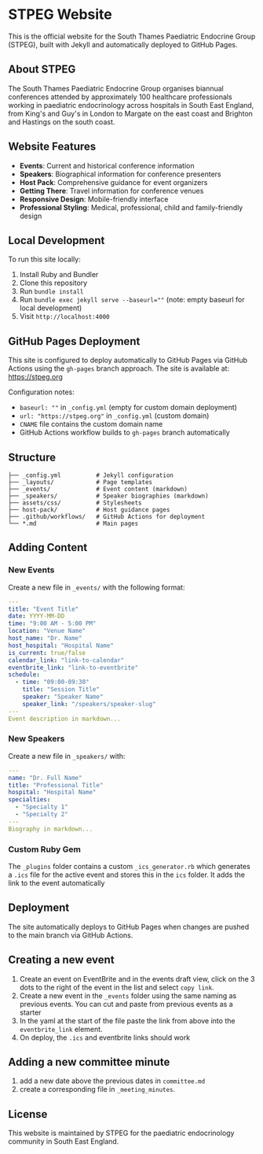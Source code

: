 # STPEG Website

This is the official website for the South Thames Paediatric Endocrine Group (STPEG), built with Jekyll and automatically deployed to GitHub Pages.

## About STPEG

The South Thames Paediatric Endocrine Group organises biannual conferences attended by approximately 100 healthcare professionals working in paediatric endocrinology across hospitals in South East England, from King's and Guy's in London to Margate on the east coast and Brighton and Hastings on the south coast.

## Website Features

- **Events**: Current and historical conference information
- **Speakers**: Biographical information for conference presenters
- **Host Pack**: Comprehensive guidance for event organizers
- **Getting There**: Travel information for conference venues
- **Responsive Design**: Mobile-friendly interface
- **Professional Styling**: Medical, professional, child and family-friendly design

## Local Development

To run this site locally:

1. Install Ruby and Bundler
2. Clone this repository
3. Run `bundle install`
4. Run `bundle exec jekyll serve --baseurl=""` (note: empty baseurl for local development)
5. Visit `http://localhost:4000`

## GitHub Pages Deployment

This site is configured to deploy automatically to GitHub Pages via GitHub Actions using the `gh-pages` branch approach. The site is available at: <https://stpeg.org>

Configuration notes:

- `baseurl: ""` in `_config.yml` (empty for custom domain deployment)
- `url: "https://stpeg.org"` in `_config.yml` (custom domain)
- `CNAME` file contains the custom domain name
- GitHub Actions workflow builds to `gh-pages` branch automatically

## Structure

```text
├── _config.yml          # Jekyll configuration
├── _layouts/            # Page templates
├── _events/             # Event content (markdown)
├── _speakers/           # Speaker biographies (markdown)
├── assets/css/          # Stylesheets
├── host-pack/           # Host guidance pages
├── .github/workflows/   # GitHub Actions for deployment
└── *.md                 # Main pages
```

## Adding Content

### New Events

Create a new file in `_events/` with the following format:

```yaml
---
title: "Event Title"
date: YYYY-MM-DD
time: "9:00 AM - 5:00 PM"
location: "Venue Name"
host_name: "Dr. Name"
host_hospital: "Hospital Name"
is_current: true/false
calendar_link: "link-to-calendar"
eventbrite_link: "link-to-eventbrite"
schedule:
  - time: "09:00-09:30"
    title: "Session Title"
    speaker: "Speaker Name"
    speaker_link: "/speakers/speaker-slug"
---
Event description in markdown...
```

### New Speakers

Create a new file in `_speakers/` with:

```yaml
---
name: "Dr. Full Name"
title: "Professional Title"
hospital: "Hospital Name"
specialties:
  - "Specialty 1"
  - "Specialty 2"
---
Biography in markdown...
```

### Custom Ruby Gem

The `_plugins` folder contains a custom `_ics_generator.rb` which generates a `.ics` file for the active event and stores this in the `ics` folder. It adds the link to the event automatically

## Deployment

The site automatically deploys to GitHub Pages when changes are pushed to the main branch via GitHub Actions.

## Creating a new event

1. Create an event on EventBrite and in the events draft view, click on the 3 dots to the right of the event in the list and select `copy link`.
2. Create a new event in the `_events` folder using the same naming as previous events. You can cut and paste from previous events as a starter
3. In the yaml at the start of the file paste the link from above into the `eventbrite_link` element.
4. On deploy, the `.ics` and eventbrite links should work

## Adding a new committee minute

1. add a new date above the previous dates in `committee.md`
2. create a corresponding file in `_meeting_minutes`.  

## License

This website is maintained by STPEG for the paediatric endocrinology community in South East England.
